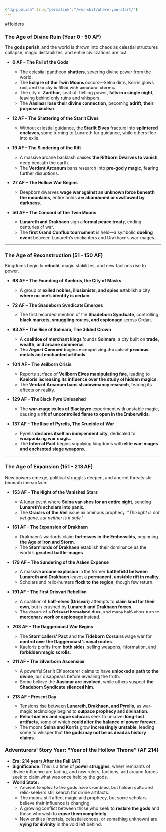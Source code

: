 ```yaml
---
{"dg-publish":true,"permalink":"/web-shit/where-you-start/"}
---
```



#Holders 

### **The Age of Divine Ruin (Year 0 - 50 AF)**

The **gods perish**, and the world is thrown into chaos as celestial structures collapse, magic destabilizes, and entire civilizations are lost.

- **0 AF – The Fall of the Gods**
    
    - The celestial pantheon **shatters**, severing divine power from the world.
    - The **Eclipse of the Twin Moons** occurs—Selna dims, Korris glows red, and the sky is filled with unnatural storms.
    - The city of **Zarithar**, seat of Tiefling power, **falls in a single night**, leaving behind only ruins and whispers.
    - The **Aasimar lose their divine connection**, becoming **adrift, their purpose unclear**.
- **12 AF – The Shattering of the Starlit Elves**
    
    - Without celestial guidance, the **Starlit Elves** fracture into **splintered enclaves**, some turning to Lunareth for guidance, while others flee into exile.
- **19 AF – The Sundering of the Rift**
    
    - A massive arcane backlash causes **the Riftborn Dwarves to vanish**, deep beneath the earth.
    - The **Verdant Arcanum** bans research into **pre-godly magic**, fearing further disruptions.
- **27 AF – The Hollow War Begins**
    
    - Deepborn dwarves **wage war against an unknown force beneath the mountains**, entire holds **are abandoned or swallowed by darkness**.
- **50 AF – The Concord of the Twin Moons**
    
    - **Lunareth and Drakhaen** sign a **formal peace treaty**, ending centuries of war.
    - The **first Grand Conflux tournament** is held—a symbolic **dueling event** between Lunareth’s enchanters and Drakhaen’s war-mages.

---

### **The Age of Reconstruction (51 - 150 AF)**

Kingdoms begin to **rebuild**, magic stabilizes, and new factions rise to power.

- **68 AF – The Founding of Kaeloris, the City of Masks**
    
    - A group of **exiled nobles, illusionists, and spies** establish a city **where no one’s identity is certain**.
- **72 AF – The Shadeborn Syndicate Emerges**
    
    - The first recorded mention of the **Shadeborn Syndicate**, controlling **black markets, smuggling routes, and espionage** across Ordan.
- **93 AF – The Rise of Solmara, The Gilded Crown**
    
    - A **coalition of merchant kings** founds **Solmara**, a city built on **trade, wealth, and arcane commerce**.
    - The **Argent Concord** begins monopolizing the sale of **precious metals and enchanted artifacts**.
- **104 AF – The Veilborn Crisis**
    
    - Reports surface of **Veilborn Elves manipulating fate**, leading to **Kaeloris increasing its influence over the study of hidden magics**.
    - The **Verdant Arcanum bans shadowmancy research**, fearing its effects on reality.
- **129 AF – The Black Pyre Unleashed**
    
    - The **war-mage exiles of Blackpyre** experiment with unstable magic, causing a **rift of uncontrolled flame to open in the Emberwilds**.
- **137 AF – The Rise of Pyrelis, The Crucible of War**
    
    - Pyrelis **declares itself an independent city**, dedicated to **weaponizing war magic**.
    - The **Infernal Pact** begins supplying kingdoms with **elite war-mages and enchanted siege weapons**.

---

### **The Age of Expansion (151 - 213 AF)**

New powers emerge, political struggles deepen, and ancient threats stir beneath the surface.

- **153 AF – The Night of the Vanished Stars**
    
    - A lunar event where **Selna vanishes for an entire night**, sending **Lunareth’s scholars into panic**.
    - The **Oracles of the Veil** issue an ominous prophecy: _"The light is not yet gone, but neither is it safe."_
- **161 AF – The Expansion of Drakhaen**
    
    - Drakhaen’s warlords claim **fortresses in the Emberwilds**, beginning **the Age of Iron and Storm**.
    - The **Stormlords of Drakhaen** establish their dominance as the world’s **greatest battle-mages**.
- **179 AF – The Sundering of the Ashen Expanse**
    
    - A massive **arcane explosion** in the former **battlefield between Lunareth and Drakhaen** leaves a **permanent, unstable rift in reality**.
    - Scholars and relic-hunters **flock to the region**, though few return.
- **191 AF – The First Drisvari Rebellion**
    
    - A coalition of **half-elves (Drisvari)** attempts to **claim land for their own**, but is crushed by **Lunareth and Drakhaen forces**.
    - The dream of a **Drisvari homeland dies**, and many half-elves turn to **mercenary work or espionage** instead.
- **203 AF – The Daggercoast War Begins**
    
    - The **Stormcallers’ Pact** and the **Tideborn Corsairs** wage war for **control over the Daggercoast’s naval routes**.
    - Kaeloris profits from **both sides**, selling weapons, information, and **forbidden magic scrolls**.
- **211 AF – The Silverborn Ascension**
    
    - A powerful Starlit Elf sorcerer claims to have **unlocked a path to the divine**, but disappears before revealing the truth.
    - Some believe the **Aasimar are involved**, while others suspect **the Shadeborn Syndicate silenced him**.
- **213 AF – Present Day**
    
    - Tensions rise between **Lunareth, Drakhaen, and Pyrelis**, as war-magic technology begins to **outpace prophecy and divination**.
    - **Relic-hunters and rogue scholars** seek to uncover **long-lost artifacts**, some of which **could alter the balance of power forever**.
    - The moons **Selna and Korris** grow **increasingly unstable**, leading some to whisper that **the gods may not be as dead as history claims**.
### **Adventurers' Story Year: "Year of the Hollow Throne" (AF 214)**

- **Era:** **214 years After the Fall (AF)**
- **Significance:** This is a time of **power struggles**, where remnants of divine influence are fading, and new rulers, factions, and arcane forces seek to claim what was once held by the gods.
- **World State:**
    - Ancient temples to the gods have crumbled, but hidden cults and relic-seekers still search for divine artifacts.
    - The moons still affect magic and prophecy, but some scholars believe their influence is changing.
    - A growing conflict between those who seek to **restore the gods** and those who wish to **erase them completely**.
    - New entities (mortals, celestial echoes, or something unknown) are **vying for divinity** in the void left behind.
